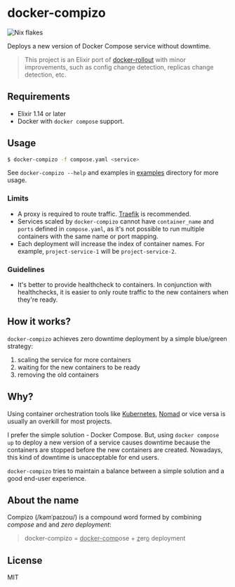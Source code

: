 # docker-compizo

![Nix flakes](https://img.shields.io/badge/Nix%20flakes-5277C3?logo=nixos&logoColor=white&style=flat-square)

Deploys a new version of Docker Compose service without downtime.

> This project is an Elixir port of [docker-rollout](https://github.com/Wowu/docker-rollout) with minor improvements, such as config change detection, replicas change detection, etc.

## Requirements

- Elixir 1.14 or later
- Docker with `docker compose` support.

## Usage

```bash
$ docker-compizo -f compose.yaml <service>
```

See `docker-compizo --help` and examples in [examples](examples) directory for more usage.

### Limits

- A proxy is required to route traffic. [Traefik](https://github.com/traefik/traefik) is recommended.
- Services scaled by `docker-compizo` cannot have `container_name` and `ports` defined in `compose.yaml`, as it's not possible to run multiple containers with the same name or port mapping.
- Each deployment will increase the index of container names. For example, `project-service-1` will be `project-service-2`.

### Guidelines

- It's better to provide healthcheck to containers. In conjunction with healthchecks, it is easier to only route traffic to the new containers when they're ready.

## How it works?

`docker-compizo` achieves zero downtime deployment by a simple blue/green strategy:

1. scaling the service for more containers
2. waiting for the new containers to be ready
3. removing the old containers

## Why?

Using container orchestration tools like [Kubernetes](https://kubernetes.io/), [Nomad](https://www.nomadproject.io/) or vice versa is usually an overkill for most projects.

I prefer the simple solution - Docker Compose. But, using `docker compose up` to deploy a new version of a service causes downtime because the containers are stopped before the new containers are created. Nowadays, this kind of downtime is unacceptable for end users.

`docker-compizo` tries to maintain a balance between a simple solution and a good end-user experience.

## About the name

Compizo (/kəmˈpaɪzoʊ/) is a compound word formed by combining _compose_ and and _zero deployment_:

> docker-compizo = <ins>docker-comp</ins>ose + <ins>z</ins>er<ins>o</ins> deployment

## License

MIT
